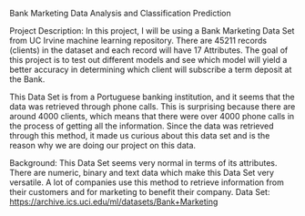 

Bank Marketing Data Analysis and Classification Prediction

Project Description: In this project, I will be using a Bank Marketing Data Set from UC Irvine machine learning repository. There are 45211 records (clients) in the dataset and each record will have 17 Attributes. The goal of this project is to test out different models and see which model will yield a better accuracy in determining which client will subscribe a term deposit at the Bank.

This Data Set is from a Portuguese banking institution, and it seems that the data was retrieved through phone calls. This is surprising because there are around 4000 clients, which means that there were over 4000 phone calls in the process of getting all the information. Since the data was retrieved through this method, it made us curious about this data set and is the reason why we are doing our project on this data. 

Background: This Data Set seems very normal in terms of its attributes. There are numeric, binary and text data which make this Data Set very versatile. A lot of companies use this method to retrieve information from their customers and for marketing to benefit their company. 
Data Set: https://archive.ics.uci.edu/ml/datasets/Bank+Marketing
